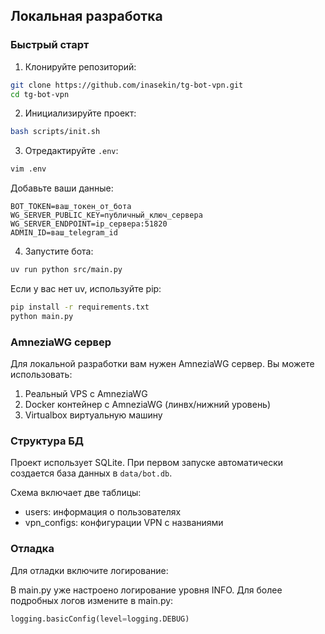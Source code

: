 ## Локальная разработка

### Быстрый старт

1. Клонируйте репозиторий:
```bash
git clone https://github.com/inasekin/tg-bot-vpn.git
cd tg-bot-vpn
```

2. Инициализируйте проект:
```bash
bash scripts/init.sh
```

3. Отредактируйте `.env`:
```bash
vim .env
```

Добавьте ваши данные:
```
BOT_TOKEN=ваш_токен_от_бота
WG_SERVER_PUBLIC_KEY=публичный_ключ_сервера
WG_SERVER_ENDPOINT=ip_сервера:51820
ADMIN_ID=ваш_telegram_id
```

4. Запустите бота:
```bash
uv run python src/main.py
```

Если у вас нет uv, используйте pip:

```bash
pip install -r requirements.txt
python main.py
```

### AmneziaWG сервер

Для локальной разработки вам нужен AmneziaWG сервер. Вы можете использовать:

1. Реальный VPS с AmneziaWG
2. Docker контейнер с AmneziaWG (линвх/нижний уровень)
3. Virtualbox виртуальную машину

### Структура БД

Проект использует SQLite. При первом запуске автоматически создается база данных в `data/bot.db`.

Схема включает две таблицы:
- users: информация о пользователях
- vpn_configs: конфигурации VPN с названиями

### Отладка

Для отладки включите логирование:

В main.py уже настроено логирование уровня INFO. Для более подробных логов измените в main.py:

```python
logging.basicConfig(level=logging.DEBUG)
```
